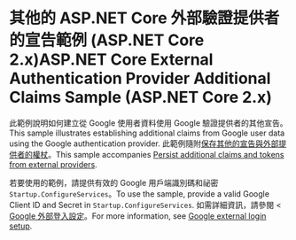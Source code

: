 # <a name="aspnet-core-external-authentication-provider-additional-claims-sample-aspnet-core-2x"></a><span data-ttu-id="e4812-101">其他的 ASP.NET Core 外部驗證提供者的宣告範例 (ASP.NET Core 2.x)</span><span class="sxs-lookup"><span data-stu-id="e4812-101">ASP.NET Core External Authentication Provider Additional Claims Sample (ASP.NET Core 2.x)</span></span>

<span data-ttu-id="e4812-102">此範例說明如何建立從 Google 使用者資料使用 Google 驗證提供者的其他宣告。</span><span class="sxs-lookup"><span data-stu-id="e4812-102">This sample illustrates establishing additional claims from Google user data using the Google authentication provider.</span></span> <span data-ttu-id="e4812-103">此範例隨附[保存其他的宣告與外部提供者的權杖](https://docs.microsoft.com/aspnet/core/security/authentication/social/additional-claims)。</span><span class="sxs-lookup"><span data-stu-id="e4812-103">This sample accompanies [Persist additional claims and tokens from external providers](https://docs.microsoft.com/aspnet/core/security/authentication/social/additional-claims).</span></span>

<span data-ttu-id="e4812-104">若要使用的範例，請提供有效的 Google 用戶端識別碼和祕密`Startup.ConfigureServices`。</span><span class="sxs-lookup"><span data-stu-id="e4812-104">To use the sample, provide a valid Google Client ID and Secret in `Startup.ConfigureServices`.</span></span> <span data-ttu-id="e4812-105">如需詳細資訊，請參閱 < [Google 外部登入設定](https://docs.microsoft.com/aspnet/core/security/authentication/social/google-logins)。</span><span class="sxs-lookup"><span data-stu-id="e4812-105">For more information, see [Google external login setup](https://docs.microsoft.com/aspnet/core/security/authentication/social/google-logins).</span></span>
